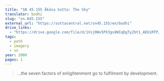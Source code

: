 ```yaml
---
title: "SN 45.155 Ākāsa Sutta: The Sky"
translator: bodhi
slug: "sn.045.155"
external_url: "https://suttacentral.net/sn45.155/en/bodhi"
drive_links:
  - "https://drive.google.com/file/d/1Vsj0Wv5PX3gs0WIqDgTy2bt1_AEUiRTP/view?usp=drivesdk"
tags:
  - path
  - imagery
  - sn
year: 2000
pages: 1
---
```


> …the seven factors of enlightenment go to fulfilment by development.
